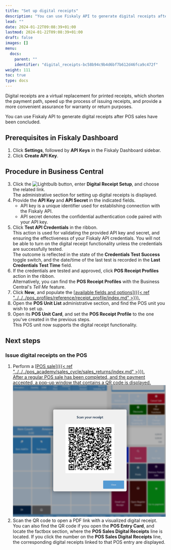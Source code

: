 ```yaml
---
title: "Set up digital receipts"
description: "You can use Fiskaly API to generate digital receipts after POS sales have been concluded. To set up this feature, follow the steps listed in this article."
lead: ""
date: 2024-01-22T09:08:39+01:00
lastmod: 2024-01-22T09:08:39+01:00
draft: false
images: []
menu:
  docs:
    parent: ""
    identifier: "digital_receipts-bc58b94c9b4d6bf7b612d46fca9c472f"
weight: 111
toc: true
type: docs
---
```


Digital receipts are a virtual replacement for printed receipts, which shorten the payment path, speed up the process of issuing receipts, and provide a more convenient assurance for warranty or return purposes. 

You can use Fiskaly API to generate digital receipts after POS sales have been concluded. 


## Prerequisites in Fiskaly Dashboard

1. Click **Settings**, followed by **API Keys** in the Fiskaly Dashboard sidebar.
2. Click **Create API Key**.

## Procedure in Business Central

3. Click the ![Lightbulb](Lightbulb_icon.PNG) button, enter **Digital Receipt Setup**, and choose the related link.      
   The administrative section for setting up digital receipts is displayed.
4. Provide the **API Key** and **API Secret** in the indicated fields.       
   - API key is a unique identifier used for establishing connection with the Fiskaly API.
   - API secret denotes the confidential authentication code paired with your API key. 
5. Click **Test API Credentials** in the ribbon.     
   This action is used for validating the provided API key and secret, and ensuring the effectiveness of your Fiskaly API credentials. You will not be able to turn on the digital receipt functionality unless the credentials are successfully tested.     
   The outcome is reflected in the state of the **Credentials Test Success** toggle switch, and the date/time of the last test is recorded in the **Last Credentials Test Time** field.
6. If the credentials are tested and approved, click **POS Receipt Profiles** action in the ribbon.     
   Alternatively, you can find the **POS Receipt Profiles** with the Business Central's *Tell Me* feature.
7. Click **New**, and populate the [<ins>available fields and options<ins>]({{< ref "../../../pos_profiles/reference/receipt_profile/index.md" >}}).
8. Open the **POS Unit List** administrative section, and find the POS unit you wish to set up. 
9. Open its **POS Unit Card**, and set the **POS Receipt Profile** to the one you've created in the previous steps.    
   This POS unit now supports the digital receipt functionality.

## Next steps

### Issue digital receipts on the POS

1. Perform a [<ins>POS sale<ins>]({{< ref "../../../pos_academy/sales_cycle/sales_returns/index.md" >}}).       
   After a regular POS sale has been completed, and the payment accepted, a pop-up window that contains a QR code is displayed.
   ![scan_qr_sale](Images/scan_qr_sale.PNG)
2. Scan the QR code to open a PDF link with a visualized digital receipt.     
   You can also find the QR code if you open the **POS Entry Card**, and locate the factbox section, where the **POS Sales Digital Receipts** line is located. If you click the number on the **POS Sales Digital Receipts** line, the corresponding digital receipts linked to that POS entry are displayed.
